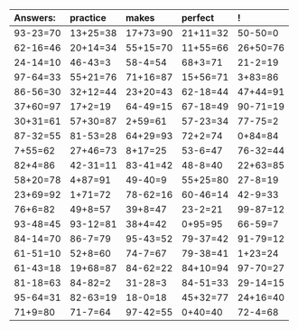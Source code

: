 | Answers: | practice | makes | perfect | ! |
| :--- | :--- | :--- | :--- | :--- |
| 93-23=70 | 13+25=38 | 17+73=90 | 21+11=32 | 50-50=0 | 
| 62-16=46 | 20+14=34 | 55+15=70 | 11+55=66 | 26+50=76 | 
| 24-14=10 | 46-43=3 | 58-4=54 | 68+3=71 | 21-2=19 | 
| 97-64=33 | 55+21=76 | 71+16=87 | 15+56=71 | 3+83=86 | 
| 86-56=30 | 32+12=44 | 23+20=43 | 62-18=44 | 47+44=91 | 
| 37+60=97 | 17+2=19 | 64-49=15 | 67-18=49 | 90-71=19 | 
| 30+31=61 | 57+30=87 | 2+59=61 | 57-23=34 | 77-75=2 | 
| 87-32=55 | 81-53=28 | 64+29=93 | 72+2=74 | 0+84=84 | 
| 7+55=62 | 27+46=73 | 8+17=25 | 53-6=47 | 76-32=44 | 
| 82+4=86 | 42-31=11 | 83-41=42 | 48-8=40 | 22+63=85 | 
| 58+20=78 | 4+87=91 | 49-40=9 | 55+25=80 | 27-8=19 | 
| 23+69=92 | 1+71=72 | 78-62=16 | 60-46=14 | 42-9=33 | 
| 76+6=82 | 49+8=57 | 39+8=47 | 23-2=21 | 99-87=12 | 
| 93-48=45 | 93-12=81 | 38+4=42 | 0+95=95 | 66-59=7 | 
| 84-14=70 | 86-7=79 | 95-43=52 | 79-37=42 | 91-79=12 | 
| 61-51=10 | 52+8=60 | 74-7=67 | 79-38=41 | 1+23=24 | 
| 61-43=18 | 19+68=87 | 84-62=22 | 84+10=94 | 97-70=27 | 
| 81-18=63 | 84-82=2 | 31-28=3 | 84-51=33 | 29-14=15 | 
| 95-64=31 | 82-63=19 | 18-0=18 | 45+32=77 | 24+16=40 | 
| 71+9=80 | 71-7=64 | 97-42=55 | 0+40=40 | 72-4=68 | 
